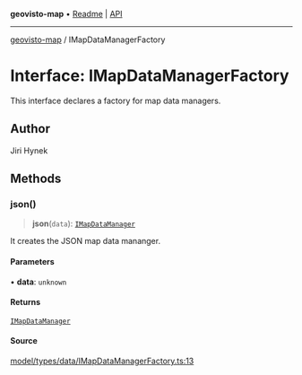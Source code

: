 **geovisto-map** • [Readme](../README.md) \| [API](../globals.md)

***

[geovisto-map](../README.md) / IMapDataManagerFactory

# Interface: IMapDataManagerFactory

This interface declares a factory for map data managers.

## Author

Jiri Hynek

## Methods

### json()

> **json**(`data`): [`IMapDataManager`](IMapDataManager.md)

It creates the JSON map data mananger.

#### Parameters

• **data**: `unknown`

#### Returns

[`IMapDataManager`](IMapDataManager.md)

#### Source

[model/types/data/IMapDataManagerFactory.ts:13](https://github.com/geovisto/geovisto-map/blob/5ee2cb5d45c19062fc8fc6beefa2848c076518b6/src/model/types/data/IMapDataManagerFactory.ts#L13)
